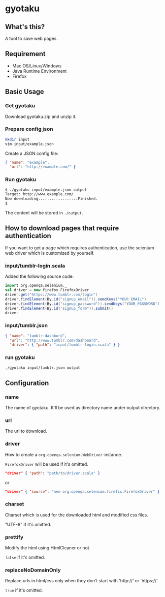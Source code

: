 # gyotaku

## What's this?

A tool to save web pages.

## Requirement

- Mac OS/Linux/Windows
- Java Runtime Environment
- Firefox

## Basic Usage

### Get gyotaku

Download gyotaku.zip and unzip it.

### Prepare config json

```sh
mkdir input
vim input/example.json
```

Create a JSON config file:

```json
{ "name": "example",
  "url": "http://example.com/" }
```

### Run gyotaku

```sh
$ ./gyotaku input/example.json output
Target: http://www.example.com/
Now downloading..................Finished.
$
```

The content will be stored in `./output`.


## How to download pages that require authentication

If you want to get a page which requires authentication, use the selenium web driver which is customized by yourself.

### input/tumblr-login.scala

Added the following source code:

```scala
import org.openqa.selenium._
val driver = new firefox.FirefoxDriver
driver.get("https://www.tumblr.com/login")
driver.findElement(By.id("signup_email")).sendKeys("YOUR_EMAIL")
driver.findElement(By.id("signup_password")).sendKeys("YOUR_PASSWORD")
driver.findElement(By.id("signup_form")).submit()
driver
```

### input/tumblr.json

```json
{ "name": "tumblr-dashbord",
  "url": "http://www.tumblr.com/dashboard",
  "driver": { "path": "input/tumblr-login.scala" } }
```

### run gyotaku

```sh
./gyotaku input/tumblr.json output
```

## Configuration

### name

The name of gyotaku. It'll be used as directory name under output directory.

### url

The url to download.

### driver

How to create a `org.openqa.selenium.WebDriver` instance. 

`FirefoxDriver` will be used if it's omitted.

```json
"driver" { "path": "path/to/driver.scala" }
```

or

```json
"driver" { "source": "new org.openqa.selenium.firefix.FirefoxDriver" }
```

### charset

Charset which is used for the downloaded html and modified css files. 

"UTF-8" if it's omitted.

### prettify

Modify the html using HtmlCleaner or not. 

`false` if it's omitted.

### replaceNoDomainOnly

Replace urls in html/css only when they don't start with 'http://' or 'https://'.

`true` if it's omitted.
 


